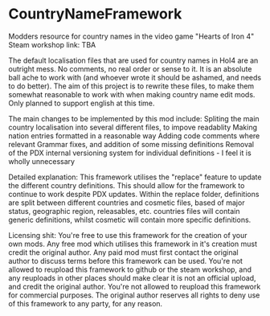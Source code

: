 # CountryNameFramework
Modders resource for country names in the video game "Hearts of Iron 4"
Steam workshop link: TBA

The default localisation files that are used for country names in HoI4 are an outright mess. No comments, no real order or sense to it. It is an absolute ball ache to work with (and whoever wrote it should be ashamed, and needs to do better).
The aim of this project is to rewrite these files, to make them somewhat reasonable to work with when making country name edit mods. Only planned to support english at this time.

The main changes to be implemented by this mod include:
Spliting the main country localisation into several different files, to impove readablity
Making nation entries formatted in a reasonable way
Adding code comments where relevant
Grammar fixes, and addition of some missing definitions
Removal of the PDX internal versioning system for individual definitions - I feel it is wholly unnecessary

Detailed explanation:
This framework utilises the "replace" feature to update the different country definitions. This should allow for the framework to continue to work despite PDX updates. Within the replace folder, definitions are split between different countries and cosmetic files, based of major status, geographic region, releasables, etc. countries files will contain generic definitions, whilst cosmetic will contain more specific definitions.

Licensing shit:
You're free to use this framework for the creation of your own mods. Any free mod which utilises this framework in it's creation must credit the original author. Any paid mod must first contact the original author to discuss terms before this framework can be used.
You're not allowed to reupload this framework to github or the steam workshop, and any reuploads in other places should make clear it is not an official upload, and credit the original author. You're not allowed to reupload this framework for commercial purposes.
The original author reserves all rights to deny use of this framework to any party, for any reason.
